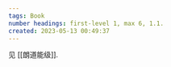```yaml
---
tags: Book
number headings: first-level 1, max 6, 1.1.
created: 2023-05-13 00:49:37
---
```


见 [[朗道能级]].
